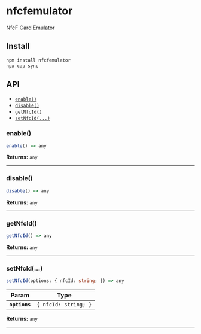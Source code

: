 # nfcfemulator

NfcF Card Emulator

## Install

```bash
npm install nfcfemulator
npx cap sync
```

## API

<docgen-index>

* [`enable()`](#enable)
* [`disable()`](#disable)
* [`getNfcId()`](#getnfcid)
* [`setNfcId(...)`](#setnfcid)

</docgen-index>

<docgen-api>
<!--Update the source file JSDoc comments and rerun docgen to update the docs below-->

### enable()

```typescript
enable() => any
```

**Returns:** <code>any</code>

--------------------


### disable()

```typescript
disable() => any
```

**Returns:** <code>any</code>

--------------------


### getNfcId()

```typescript
getNfcId() => any
```

**Returns:** <code>any</code>

--------------------


### setNfcId(...)

```typescript
setNfcId(options: { nfcId: string; }) => any
```

| Param         | Type                            |
| ------------- | ------------------------------- |
| **`options`** | <code>{ nfcId: string; }</code> |

**Returns:** <code>any</code>

--------------------

</docgen-api>
